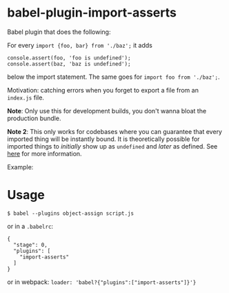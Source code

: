 # babel-plugin-import-asserts
Babel plugin that does the following:

For every `import {foo, bar} from './baz';` it adds 
```
console.assert(foo, 'foo is undefined'); 
console.assert(baz, 'baz is undefined');
```
below the import statement. The same goes for `import foo from './baz';`.

Motivation: catching errors when you forget to export a file from an `index.js` file.

**Note**: Only use this for development builds, you don't wanna bloat the production bundle. 

**Note 2**: This only works for codebases where you can guarantee that every imported thing will be instantly bound. It is theoretically possible for imported things  to *initially* show up as `undefined` and *later* as defined. See [here](https://github.com/ModuleLoader/es6-module-loader/wiki/Circular-References-&-Bindings) for more information. 

Example:
# Usage
```
$ babel --plugins object-assign script.js
```

or in a `.babelrc`:
```
{
  "stage": 0,
  "plugins": [
    "import-asserts"
  ]
}
```

or in webpack:
`loader: 'babel?{"plugins":["import-asserts"]}'}`
